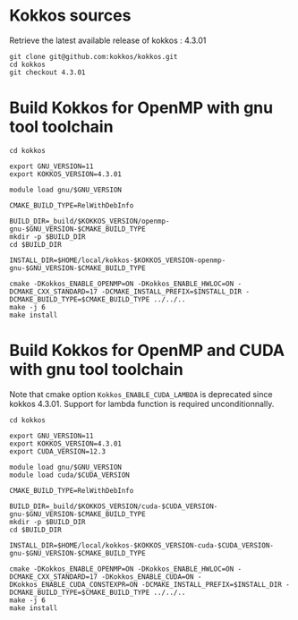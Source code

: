 # Kokkos sources

Retrieve the latest available release of kokkos : 4.3.01

```shell
git clone git@github.com:kokkos/kokkos.git
cd kokkos
git checkout 4.3.01
```

# Build Kokkos for OpenMP with gnu tool toolchain

```shell
cd kokkos

export GNU_VERSION=11
export KOKKOS_VERSION=4.3.01

module load gnu/$GNU_VERSION

CMAKE_BUILD_TYPE=RelWithDebInfo

BUILD_DIR=_build/$KOKKOS_VERSION/openmp-gnu-$GNU_VERSION-$CMAKE_BUILD_TYPE
mkdir -p $BUILD_DIR
cd $BUILD_DIR

INSTALL_DIR=$HOME/local/kokkos-$KOKKOS_VERSION-openmp-gnu-$GNU_VERSION-$CMAKE_BUILD_TYPE

cmake -DKokkos_ENABLE_OPENMP=ON -DKokkos_ENABLE_HWLOC=ON -DCMAKE_CXX_STANDARD=17 -DCMAKE_INSTALL_PREFIX=$INSTALL_DIR -DCMAKE_BUILD_TYPE=$CMAKE_BUILD_TYPE ../../..
make -j 6
make install
```

# Build Kokkos for OpenMP and CUDA with gnu tool toolchain

Note that cmake option `Kokkos_ENABLE_CUDA_LAMBDA` is deprecated since kokkos 4.3.01. Support for lambda function is required unconditionnally.

```shell
cd kokkos

export GNU_VERSION=11
export KOKKOS_VERSION=4.3.01
export CUDA_VERSION=12.3

module load gnu/$GNU_VERSION
module load cuda/$CUDA_VERSION

CMAKE_BUILD_TYPE=RelWithDebInfo

BUILD_DIR=_build/$KOKKOS_VERSION/cuda-$CUDA_VERSION-gnu-$GNU_VERSION-$CMAKE_BUILD_TYPE
mkdir -p $BUILD_DIR
cd $BUILD_DIR

INSTALL_DIR=$HOME/local/kokkos-$KOKKOS_VERSION-cuda-$CUDA_VERSION-gnu-$GNU_VERSION-$CMAKE_BUILD_TYPE

cmake -DKokkos_ENABLE_OPENMP=ON -DKokkos_ENABLE_HWLOC=ON -DCMAKE_CXX_STANDARD=17 -DKokkos_ENABLE_CUDA=ON -DKokkos_ENABLE_CUDA_CONSTEXPR=ON -DCMAKE_INSTALL_PREFIX=$INSTALL_DIR -DCMAKE_BUILD_TYPE=$CMAKE_BUILD_TYPE ../../..
make -j 6
make install
```
